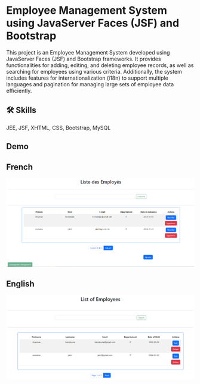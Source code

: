
# Employee Management System using JavaServer Faces (JSF) and Bootstrap

This project is an Employee Management System developed using JavaServer Faces (JSF) and Bootstrap frameworks. It provides functionalities for adding, editing, and deleting employee records, as well as searching for employees using various criteria. Additionally, the system includes features for internationalization (i18n) to support multiple languages and pagination for managing large sets of employee data efficiently.

## 🛠 Skills
JEE, JSF, XHTML, CSS, Bootstrap, MySQL 


## Demo

## French

![App Screenshot](https://github.com/Soukaina235/JsfDaoCrudProject/blob/main/Accueil.png)


## English

![App Screenshot](https://github.com/Soukaina235/JsfDaoCrudProject/blob/main/demo/welcome-page.png)